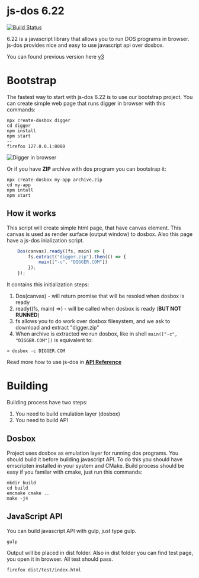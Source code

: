 js-dos 6.22
===========

[![Build Status](https://travis-ci.org/caiiiycuk/js-dos.svg?branch=6.22)](https://travis-ci.org/caiiiycuk/js-dos)

6.22 is a javascript library that allows you to run DOS programs in browser. js-dos provides nice and easy to use javascript api over dosbox.

You can found previous version here [v3](https://github.com/caiiiycuk/js-dos/tree/v3)

Bootstrap
=========

The fastest way to start with js-dos 6.22 is to use our bootstrap project. You can create simple web page that runs
digger in browser with this commands:
```
npx create-dosbox digger
cd digger
npm install
npm start
--
firefox 127.0.0.1:8080
```

![Digger in browser](https://github.com/caiiiycuk/create-dosbox/raw/master/digger.gif)

Or if you have **ZIP** archive with dos program you can bootstrap it:
```
npx create-dosbox my-app archive.zip
cd my-app
npm intall
npm start
```

How it works
------------

This script will create simple html page, that have canvas element. This canvas is used as render surface (output window) to dosbox. Also this page have a js-dos inialization script.

```javascript
    Dos(canvas).ready((fs, main) => {
        fs.extract("digger.zip").then(() => {
            main(["-c", "DIGGER.COM"])
        });
    });
```

It contains this initialization steps:
1. Dos(canvas) - will return promise that will be resoled when dosbox is ready
2. ready((fs, main) =>) - will be called when dosbox is ready (**BUT NOT RUNNED**)
3. fs allows you to do work over dosbox filesystem, and we ask to download and extract "digger.zip"
4. When archive is extracted we run dosbox, like in shell ```main(["-c", "DIGGER.COM"])``` is equivalent to:
```
> dosbox -c DIGGER.COM
```

Read more how to use js-dos in [**API Reference**](http://js-dos.com/6.22/6.22.7/docs/api/js-dos-ts/js-dos.html)

Building
========

Building process have two steps:

1. You need to build emulation layer (dosbox)
2. You need to build API

Dosbox
------
Project uses dosbox as emulation layer for running dos programs. You should build it before building javascript API. To do this you should have emscripten installed in your system and CMake. Build process should be easy if you familar with cmake, just run this commands:
```
mkdir build
cd build
emcmake cmake ..
make -j4
```

JavaScript API
--------------

You can build javascript API with gulp, just type gulp.
```
gulp
```

Output will be placed in dist folder. Also in dist folder you can find test page, you open it in browser. All test should pass.
```
firefox dist/test/index.html
```
